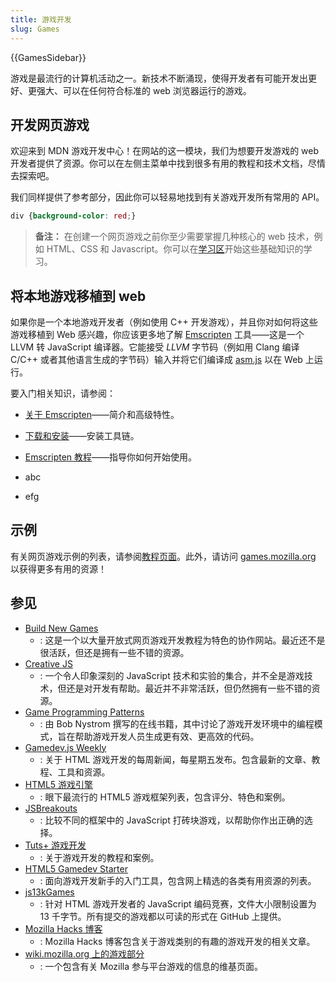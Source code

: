 ```yaml
---
title: 游戏开发
slug: Games
---
```


{{GamesSidebar}}

游戏是最流行的计算机活动之一。新技术不断涌现，使得开发者有可能开发出更好、更强大、可以在任何符合标准的 web 浏览器运行的游戏。

## 开发网页游戏 

欢迎来到 MDN 游戏开发中心！在网站的这一模块，我们为想要开发游戏的 web 开发者提供了资源。你可以在左侧主菜单中找到很多有用的教程和技术文档，尽情去探索吧。

我们同样提供了参考部分，因此你可以轻易地找到有关游戏开发所有常用的 API。

```css
div {background-color: red;}
```

> **备注：** 在创建一个网页游戏之前你至少需要掌握几种核心的 web 技术，例如 HTML、CSS 和 Javascript。你可以在[学习区](/zh-CN/docs/Learn)开始这些基础知识的学习。

## 将本地游戏移植到 web

如果你是一个本地游戏开发者（例如使用 C++ 开发游戏），并且你对如何将这些游戏移植到 Web 感兴趣，你应该更多地了解 [Emscripten](https://emscripten.org/index.html) 工具——这是一个 LLVM 转 JavaScript 编译器。它能接受 *LLVM* 字节码（例如用 Clang 编译 C/C++ 或者其他语言生成的字节码）输入并将它们编译成 [asm.js](/zh-CN/docs/Games/Tools/asm.js) 以在 Web 上运行。

要入门相关知识，请参阅：

* [关于 Emscripten](https://emscripten.org/docs/introducing_emscripten/about_emscripten.html)——简介和高级特性。
+ [下载和安装](https://emscripten.org/docs/getting_started/downloads.html)——安装工具链。
- [Emscripten 教程](https://emscripten.org/docs/getting_started/Tutorial.html)——指导你如何开始使用。
* abc
+ efg

## 示例

有关网页游戏示例的列表，请参阅[教程页面](/zh-CN/docs/Games/Tutorials)。此外，请访问 [games.mozilla.org](https://games.mozilla.org/) 以获得更多有用的资源！

## 参见

- [Build New Games](http://buildnewgames.com/)
  - : 这是一个以大量开放式网页游戏开发教程为特色的协作网站。最近还不是很活跃，但还是拥有一些不错的资源。
- [Creative JS](http://creativejs.com/)
  - : 一个令人印象深刻的 JavaScript 技术和实验的集合，并不全是游戏技术，但还是对开发有帮助。最近并不非常活跃，但仍然拥有一些不错的资源。
- [Game Programming Patterns](https://gameprogrammingpatterns.com/)
  - : 由 Bob Nystrom 撰写的在线书籍，其中讨论了游戏开发环境中的编程模式，旨在帮助游戏开发人员生成更有效、更高效的代码。
- [Gamedev.js Weekly](https://gamedevjsweekly.com/)
  - : 关于 HTML 游戏开发的每周新闻，每星期五发布。包含最新的文章、教程、工具和资源。
- [HTML5 游戏引擎](https://html5gameengine.com/)
  - : 眼下最流行的 HTML5 游戏框架列表，包含评分、特色和案例。
- [JSBreakouts](https://jsbreakouts.org/)
  - : 比较不同的框架中的 JavaScript 打砖块游戏，以帮助你作出正确的选择。
- [Tuts+ 游戏开发](https://gamedevelopment.tutsplus.com/)
  - : 关于游戏开发的教程和案例。
- [HTML5 Gamedev Starter](https://html5devstarter.enclavegames.com/)
  - : 面向游戏开发新手的入门工具，包含网上精选的各类有用资源的列表。
- [js13kGames](https://js13kgames.com/)
  - : 针对 HTML 游戏开发者的 JavaScript 编码竞赛，文件大小限制设置为 13 千字节。所有提交的游戏都以可读的形式在 GitHub 上提供。
- [Mozilla Hacks 博客](https://hacks.mozilla.org/category/games/)
  - : Mozilla Hacks 博客包含关于游戏类别的有趣的游戏开发的相关文章。
- [wiki.mozilla.org 上的游戏部分](https://wiki.mozilla.org/Platform/Games)
  - : 一个包含有关 Mozilla 参与平台游戏的信息的维基页面。
